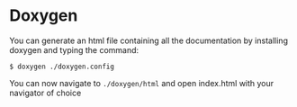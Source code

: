 # Doxygen

You can generate an html file containing all the documentation by installing doxygen and typing the command:
```console
$ doxygen ./doxygen.config
```
You can now navigate to ```./doxygen/html``` and open index.html with your navigator of choice